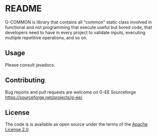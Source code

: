 # README #

G-COMMON is library that contains all "common" static class involved in functional and not programming that execute 
useful but bored code, that developers need to have in every project to validate inputs, executing multiple 
repetitive operations, and so on.

## Usage ##

Please consult javadocs.

## Contributing

Bug reports and pull requests are welcome on G-EE Sourceforge https://sourceforge.net/projects/g-ee/

## License

The code is is available as open source under the terms of the [Apache License 2.0](http://www.apache.org/licenses/LICENSE-2.0).
